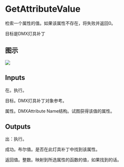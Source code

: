 # GetAttributeValue

检索一个属性的值。如果该属性不存在，将失败并返回0。

目标是DMX灯具补丁

## 图示

![]($-20221218-18433915.png)

## Inputs

在。执行。

目标。DMX灯具补丁对象参考。

属性。DMXAttribute Name结构。试图获得该值的属性。

## Outputs

出：执行。

成功。布尔值。是否在此灯具补丁中找到该属性。

返回值。整数。映射到所选属性的函数的值，如果找到的话。
